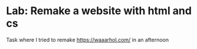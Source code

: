 # Lab: Remake a website with html and cs

Task where I tried to  remake https://waaarhol.com/ in an afternoon
